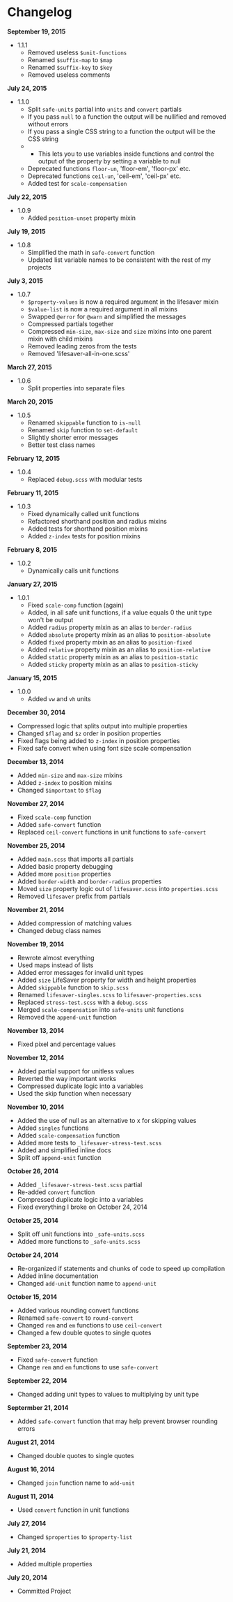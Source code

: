 Changelog
==========

**September 19, 2015**
+ 1.1.1
  + Removed useless `$unit-functions`
  + Renamed `$suffix-map` to `$map`
  + Renamed `$suffix-key` to `$key`
  + Removed useless comments

**July 24, 2015**
+ 1.1.0
  + Split `safe-units` partial into `units` and `convert` partials
  + If you pass `null` to a function the output will be nullified and removed without errors
  + If you pass a single CSS string to a function the output will be the CSS string
  + + This lets you to use variables inside functions and control the output of the property by setting a variable to null
  + Deprecated functions `floor-un`, 'floor-em', 'floor-px' etc.
  + Deprecated functions `ceil-un`, 'ceil-em', 'ceil-px' etc.
  + Added test for `scale-compensation`

**July 22, 2015**
+ 1.0.9
  + Added `position-unset` property mixin

**July 19, 2015**
+ 1.0.8
  + Simplified the math in `safe-convert` function
  + Updated list variable names to be consistent with the rest of my projects

**July 3, 2015**
+ 1.0.7
  + `$property-values` is now a required argument in the lifesaver mixin
  + `$value-list` is now a required argument in all mixins
  + Swapped `@error` for `@warn` and simplified the messages
  + Compressed partials together
  + Compressed `min-size`, `max-size` and `size` mixins into one parent mixin with child mixins
  + Removed leading zeros from the tests
  + Removed 'lifesaver-all-in-one.scss'

**March 27, 2015**
+ 1.0.6
  + Split properties into separate files

**March 20, 2015**
+ 1.0.5
  + Renamed `skippable` function to `is-null`
  + Renamed `skip` function to `set-default`
  + Slightly shorter error messages
  + Better test class names

**February 12, 2015**
+ 1.0.4
  + Replaced `debug.scss` with modular tests

**February 11, 2015**
+ 1.0.3
  + Fixed dynamically called unit functions
  + Refactored shorthand position and radius mixins
  + Added tests for shorthand position mixins
  + Added `z-index` tests for position mixins

**February 8, 2015**
+ 1.0.2
  + Dynamically calls unit functions

**January 27, 2015**
+ 1.0.1
  + Fixed `scale-comp` function (again)
  + Added, in all safe unit functions, if a value equals 0 the unit type won't be output
  + Added `radius` property mixin as an alias to `border-radius`
  + Added `absolute` property mixin as an alias to `position-absolute`
  + Added `fixed` property mixin as an alias to `position-fixed`
  + Added `relative` property mixin as an alias to `position-relative`
  + Added `static` property mixin as an alias to `position-static`
  + Added `sticky` property mixin as an alias to `position-sticky`

**January 15, 2015**
+ 1.0.0
  + Added `vw` and `vh` units

**December 30, 2014**
+ Compressed logic that splits output into multiple properties
+ Changed `$flag` and `$z` order in position properties
+ Fixed flags being added to `z-index` in position properties
+ Fixed safe convert when using font size scale compensation

**December 13, 2014**
+ Added `min-size` and `max-size` mixins
+ Added `z-index` to position mixins
+ Changed `$important` to `$flag`

**November 27, 2014**
+ Fixed `scale-comp` function
+ Added `safe-convert` function
+ Replaced `ceil-convert` functions in unit functions to `safe-convert`

**November 25, 2014**
+ Added `main.scss` that imports all partials
+ Added basic property debugging
+ Added more `position` properties
+ Added `border-width` and `border-radius` properties
+ Moved `size` property logic out of `lifesaver.scss` into `properties.scss`
+ Removed `lifesaver` prefix from partials

**November 21, 2014**
+ Added compression of matching values
+ Changed debug class names

**November 19, 2014**
+ Rewrote almost everything
+ Used maps instead of lists
+ Added error messages for invalid unit types
+ Added `size` LifeSaver property for width and height properties
+ Added `skippable` function to `skip.scss`
+ Renamed `lifesaver-singles.scss` to `lifesaver-properties.scss`
+ Replaced `stress-test.scss` with a `debug.scss`
+ Merged `scale-compensation` into `safe-units` unit functions
+ Removed the `append-unit` function

**November 13, 2014**
+ Fixed pixel and percentage values

**November 12, 2014**
+ Added partial support for unitless values
+ Reverted the way important works
+ Compressed duplicate logic into a variables
+ Used the skip function when necessary

**November 10, 2014**
+ Added the use of null as an alternative to x for skipping values
+ Added `singles` functions
+ Added `scale-compensation` function
+ Added more tests to `_lifesaver-stress-test.scss`
+ Added and simplified inline docs
+ Split off `append-unit` function

**October 26, 2014**
+ Added `_lifesaver-stress-test.scss` partial
+ Re-added `convert` function
+ Compressed duplicate logic into a variables
+ Fixed everything I broke on October 24, 2014

**October 25, 2014**
+ Split off unit functions into `_safe-units.scss`
+ Added more functions to `_safe-units.scss`

**October 24, 2014**
+ Re-organized if statements and chunks of code to speed up compilation
+ Added inline documentation
+ Changed `add-unit` function name to `append-unit`

**October 15, 2014**
+ Added various rounding convert functions
+ Renamed `safe-convert` to `round-convert`
+ Changed `rem` and `em` functions to use `ceil-convert`
+ Changed a few double quotes to single quotes

**September 23, 2014**
+ Fixed `safe-convert` function
+ Change `rem` and `em` functions to use `safe-convert`

**September 22, 2014**
+ Changed adding unit types to values to multiplying by unit type

**Septermber 21, 2014**
+ Added `safe-convert` function that may help prevent browser rounding errors

**August 21, 2014**
+ Changed double quotes to single quotes

**August 16, 2014**
+ Changed `join` function name to `add-unit`

**August 11, 2014**
+ Used `convert` function in unit functions

**July 27, 2014**
+ Changed `$properties` to `$property-list`

**July 21, 2014**
+ Added multiple properties

**July 20, 2014**
+ Committed Project
